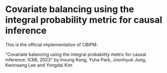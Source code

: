 # Covariate balancing using the integral probability metric for causal inference

This is the official implementation of CBIPM:

"Covariate balancing using the integral probability metric for causal inference. ICML 2023" by Insung Kong, Yuha Park, Joonhyuk Jung, Kwonsang Lee and Yongdai Kim

